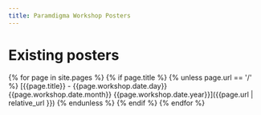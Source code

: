 ```yaml
---
title: Paramdigma Workshop Posters
---
```


# Existing posters

{% for page in site.pages %}
{% if page.title %}
{% unless page.url == '/' %}
[{{page.title}} - {{page.workshop.date.day}} {{page.workshop.date.month}} {{page.workshop.date.year}}]({{page.url | relative_url }})
{% endunless %}
{% endif %}
{% endfor %}
